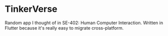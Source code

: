 # TinkerVerse
Random app I thought of in SE-402: Human Computer Interaction. Written in Flutter because it's really easy to migrate cross-platform.
